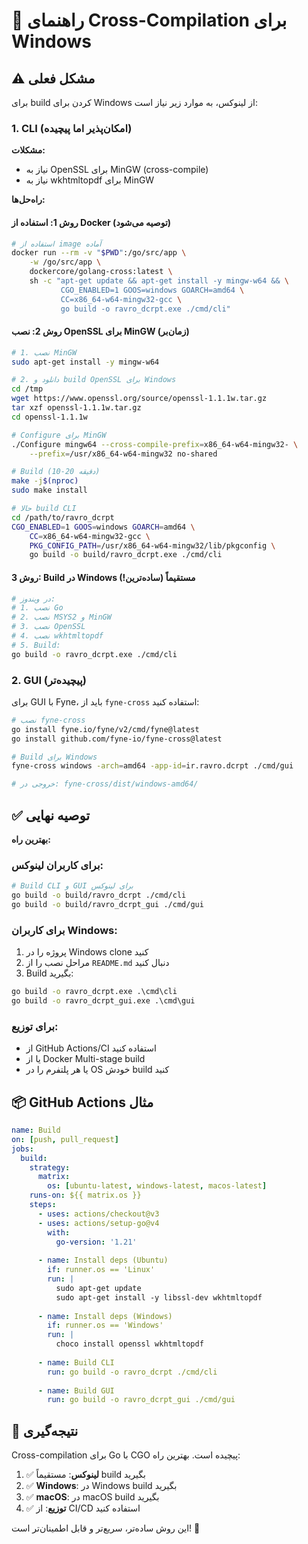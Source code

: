 # 🔨 راهنمای Cross-Compilation برای Windows

## ⚠️ مشکل فعلی

برای build کردن برای Windows از لینوکس، به موارد زیر نیاز است:

### 1. CLI (امکان‌پذیر اما پیچیده)

**مشکلات:**
- نیاز به OpenSSL برای MinGW (cross-compile)
- نیاز به wkhtmltopdf برای MinGW

**راه‌حل‌ها:**

#### روش 1: استفاده از Docker (توصیه می‌شود)
```bash
# استفاده از image آماده
docker run --rm -v "$PWD":/go/src/app \
    -w /go/src/app \
    dockercore/golang-cross:latest \
    sh -c "apt-get update && apt-get install -y mingw-w64 && \
           CGO_ENABLED=1 GOOS=windows GOARCH=amd64 \
           CC=x86_64-w64-mingw32-gcc \
           go build -o ravro_dcrpt.exe ./cmd/cli"
```

#### روش 2: نصب OpenSSL برای MinGW (زمان‌بر)
```bash
# 1. نصب MinGW
sudo apt-get install -y mingw-w64

# 2. دانلود و build OpenSSL برای Windows
cd /tmp
wget https://www.openssl.org/source/openssl-1.1.1w.tar.gz
tar xzf openssl-1.1.1w.tar.gz
cd openssl-1.1.1w

# Configure برای MinGW
./Configure mingw64 --cross-compile-prefix=x86_64-w64-mingw32- \
    --prefix=/usr/x86_64-w64-mingw32 no-shared

# Build (10-20 دقیقه)
make -j$(nproc)
sudo make install

# حالا build CLI
cd /path/to/ravro_dcrpt
CGO_ENABLED=1 GOOS=windows GOARCH=amd64 \
    CC=x86_64-w64-mingw32-gcc \
    PKG_CONFIG_PATH=/usr/x86_64-w64-mingw32/lib/pkgconfig \
    go build -o build/ravro_dcrpt.exe ./cmd/cli
```

#### روش 3: Build در Windows مستقیماً (ساده‌ترین!)
```bash
# در ویندوز:
# 1. نصب Go
# 2. نصب MSYS2 و MinGW
# 3. نصب OpenSSL
# 4. نصب wkhtmltopdf
# 5. Build:
go build -o ravro_dcrpt.exe ./cmd/cli
```

### 2. GUI (پیچیده‌تر)

برای GUI با Fyne، باید از `fyne-cross` استفاده کنید:

```bash
# نصب fyne-cross
go install fyne.io/fyne/v2/cmd/fyne@latest
go install github.com/fyne-io/fyne-cross@latest

# Build برای Windows
fyne-cross windows -arch=amd64 -app-id=ir.ravro.dcrpt ./cmd/gui

# خروجی در: fyne-cross/dist/windows-amd64/
```

## ✅ توصیه نهایی

**بهترین راه:**

### برای کاربران لینوکس:
```bash
# Build CLI و GUI برای لینوکس
go build -o build/ravro_dcrpt ./cmd/cli
go build -o build/ravro_dcrpt_gui ./cmd/gui
```

### برای کاربران Windows:
1. پروژه را در Windows clone کنید
2. مراحل نصب را از `README.md` دنبال کنید
3. Build بگیرید:
```cmd
go build -o ravro_dcrpt.exe .\cmd\cli
go build -o ravro_dcrpt_gui.exe .\cmd\gui
```

### برای توزیع:
- از GitHub Actions/CI استفاده کنید
- یا از Docker Multi-stage build
- یا هر پلتفرم را در OS خودش build کنید

## 📦 GitHub Actions مثال

```yaml
name: Build
on: [push, pull_request]
jobs:
  build:
    strategy:
      matrix:
        os: [ubuntu-latest, windows-latest, macos-latest]
    runs-on: ${{ matrix.os }}
    steps:
      - uses: actions/checkout@v3
      - uses: actions/setup-go@v4
        with:
          go-version: '1.21'
      
      - name: Install deps (Ubuntu)
        if: runner.os == 'Linux'
        run: |
          sudo apt-get update
          sudo apt-get install -y libssl-dev wkhtmltopdf
      
      - name: Install deps (Windows)
        if: runner.os == 'Windows'
        run: |
          choco install openssl wkhtmltopdf
      
      - name: Build CLI
        run: go build -o ravro_dcrpt ./cmd/cli
      
      - name: Build GUI
        run: go build -o ravro_dcrpt_gui ./cmd/gui
```

## 🎯 نتیجه‌گیری

Cross-compilation برای Go با CGO پیچیده است. بهترین راه:

1. ✅ **لینوکس**: مستقیماً build بگیرید
2. ✅ **Windows**: در Windows build بگیرید  
3. ✅ **macOS**: در macOS build بگیرید
4. ✅ **توزیع**: از CI/CD استفاده کنید

این روش ساده‌تر، سریع‌تر و قابل اطمینان‌تر است! 🚀
